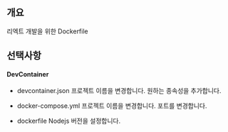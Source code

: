 ## 개요
리엑트 개발을 위한 Dockerfile

## 선택사항
#### DevContainer
* devcontainer.json
프로젝트 이름을 변경합니다.
원하는 종속성을 추가합니다.

* docker-compose.yml
프로젝트 이름을 변경합니다.
포트를 변경합니다.

* dockerfile
Nodejs 버전을 설정합니다.